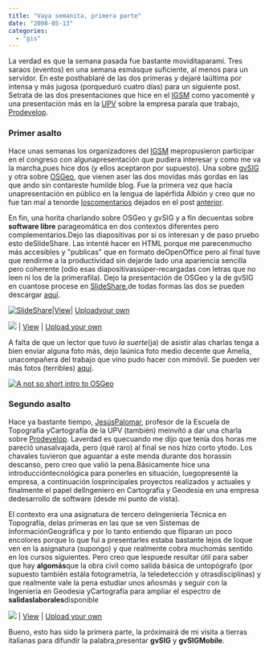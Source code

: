 ```yaml
---
title: "Vaya semanita, primera parte"
date: "2008-05-13"
categories: 
  - "gis"
---
```


La verdad es que la semana pasada fue bastante moviditaparamí. Tres saraos (eventos) en una semana esmásque suficiente, al menos para un servidor. En este posthablaré de las dos primeras y dejaré laúltima por intensa y más jugosa (porqueduró cuatro días) para un siguiente post. Setrata de las dos presentaciones que hice en el [IGSM](http://www.igsm2008.upv.es/) como yacomenté y una presentación más en la [UPV](http://www.upv.es) sobre la empresa parala que trabajo, [Prodevelop](http://www.prodevelop.es).

### Primer asalto

Hace unas semanas los organizadores del [IGSM](http://www.igsm2008.upv.es/) mepropusieron participar en el congreso con algunapresentación que pudiera interesar y como me va la marcha,pues hice dos (y ellos aceptaron por supuesto). Una sobre [gvSIG](http://www.gvsig.gva.es) y otra sobre [OSGeo](http://www.osgeo.org), que vienen aser las dos movidas más gordas en las que ando sin contareste humilde blog. Fue la primera vez que hacía unapresentación en público en la lengua de lapérfida Albión y creo que no fue tan mal a tenorde [loscomentarios](http://geomaticblog.net/gb2/es/2008-04-16-igsm_2008#comment-83) dejados en el post [anterior](http://geomaticblog.net/gb2/es/2008-04-16-igsm_2008).

En fin, una horita charlando sobre OSGeo y gvSIG y a fin decuentas sobre **software libre** parageomática en dos contextos diferentes pero complementarios.Dejo las diapositivas por si os interesan y de paso pruebo esto deSlideShare. Las intenté hacer en HTML porque me parecenmucho más accesibles y "publicas" que en formato deOpenOffice pero al final tuve que rendirme a la productividad sin dejarde lado una apariencia sencilla pero coherente (odio esas diapositivassúper-recargadas con letras que no leen ni los de la primerafila). Dejo la presentación de OSGeo y la de gvSIG en cuantose procese en [SlideShare](http://www.slideshare.net/xurxosanz),de todas formas las dos se pueden descargar [aquí](https://svn.osgeo.org/osgeo/community/presentations/20080505-Valencia-IGSM/).

[![SlideShare](images/logo_embd.png)](http://www.slideshare.net/?src=embed)|[View](http://www.slideshare.net/xurxosanz/a-not-so-short-introduction-to-osgeo?src=embed "View 'A not so short introduction to OSGeo' on SlideShare")| [Uploadyour own](http://www.slideshare.net/upload?src=embed)

[![](images/logo_embd.png)](http://www.slideshare.net/?src=embed) | [View](http://www.slideshare.net/xurxosanz/gvsig-a-real-tool-for-gis-technicians-403967?src=embed "View 'gvSIG a real tool for GIS technicians' on SlideShare") | [Upload your own](http://www.slideshare.net/upload?src=embed)

A falta de que un lector que tuvo _la suerte_(ja) de asistir alas charlas tenga a bien enviar alguna foto más, dejo laúnica foto medio decente que Amelia, unacompañera del trabajo que vino pudo hacer con mimóvil. Se pueden ver más fotos (terribles) [aquí](http://www.flickr.com/photos/xurxosanz/tags/igsm08/).  

[![A not so short intro to OSGeo](images/2469605939_3f4e6325e2.jpg)](http://www.flickr.com/photos/xurxosanz/2469605939/ "A not so short intro to OSGeo por XuRxO, en Flickr")

### Segundo asalto

Hace ya bastante tiempo, [JesúsPalomar](http://personales.upv.es/jpalomav/), profesor de la Escuela de Topografía yCartografía de la UPV (también) meinvitó a dar una charla sobre [Prodevelop](http://www.prodevelop.es). Laverdad es quecuando me dijo que tenía dos horas me pareció unasalvajada, pero (qué raro) al final se nos hizo corto ytodo. Los chavales tuvieron que aguantar a este menda durante dos horassin descanso, pero creo que valió la pena.Básicamente hice una introduccióntecnológica para ponerles en situación, luegopresenté la empresa, a continuación losprincipales proyectos realizados y actuales y finalmente el papel delIngeniero en Cartografía y Geodesia en una empresa dedesarrollo de software (desde mi punto de vista).

El contexto era una asignatura de tercero deIngeniería Técnica en Topografía, delas primeras en las que se ven Sistemas de InformaciónGeográfica y por lo tanto entiendo que fliparan un poco encolores porque lo que fui a presentarles estaba bastante lejos de loque ven en la asignatura (supongo) y que realmente cobra muchomás sentido en los cursos siguientes. Pero creo que lespuede resultar útil para saber que hay **algomás**que la obra civil como salida básica de untopógrafo (por supuesto también estála fotogrametría, la teledetección y otrasdisciplinas) y que realmente vale la pena estudiar unos añosmás y seguir con la Ingeniería en Geodesia yCartografía para ampliar el espectro de **salidaslaborales**disponible

[![](images/logo_embd.png)](http://www.slideshare.net/?src=embed) | [View](http://www.slideshare.net/xurxosanz/ingeniera-cartogrfica-en-prodevelop?src=embed "View 'Ingeniería Cartográfica en Prodevelop' on SlideShare") | [Upload your own](http://www.slideshare.net/upload?src=embed)

Bueno, esto has sido la primera parte, la próximairá de mi visita a tierras italianas para difundir la palabra,presentar **gvSIG** y **gvSIGMobile**.
